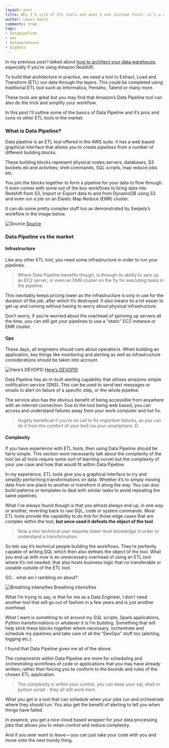 ```yaml
---
layout: post
title: Why I’m sick of ETL tools and what I use instead (hint: it’s a different ETL tool) 
author: Lewis Gavin
comments: true
tags:
- datapipeline
- aws
- datawarehouse
- bigdata
---
```


In my previous post I talked about [how to architect your data warehouse](https://medium.com/@lewisdgavin/how-to-architect-the-perfect-data-warehouse-b3af2e01342e), especially if you’re using Amazon Redshift.

To build that architecture in practice, we need a tool to Extract, Load and Transform (ETL) our data through the layers. This could be completed using traditional ETL tool such as Informatica, Pentaho, Talend or many more.

These tools are great but you may find that Amazon’s Data Pipeline tool can also do the trick and simplify your workflow.

In this post I’ll outline some of the basics of Data Pipeline and it’s pros and cons vs other ETL tools in the market.

### What is Data Pipeline?

Data pipeline is an ETL tool offered in the AWS suite. It has a web based graphical interface that allows you to create _pipelines_ from a number of different building blocks.

These building blocks represent physical nodes; servers, databases, S3 buckets etc and activities; shell commands, SQL scripts, map reduce jobs etc.

You join the blocks together to form a pipeline for your data to flow through. It even comes with some out of the box workflows to bring data into Redshift from S3, Import or Export data to and from DynamoDB using S3 and even run a job on an Elastic Map Reduce (EMR) cluster.

It can do some pretty complex stuff too as demonstrated by Swipely’s workflow in the image below.

![[Source](https://www.datasciencecentral.com/profiles/blogs/4-data-processing-architectures-of-web-companies)](https://cdn-images-1.medium.com/max/800/1*FAJsepvgP0ErOnN7kqZ1gw.jpg)
[Source](https://www.datasciencecentral.com/profiles/blogs/4-data-processing-architectures-of-web-companies)

### Data Pipeline vs the market

#### Infrastructure

Like any other ETL tool, you need some infrastructure in order to run your pipelines.

> Where Data Pipeline benefits though, is through its ability to spin up an EC2 server, or even an EMR cluster on the fly for executing tasks in the pipeline.

This inevitably keeps pricing lower as the infrastructure is only in use for the duration of the job, after which it’s destroyed. It also means its a lot easier to get up and running without having to worry about physical infrastructure.

Don’t worry, if you’re worried about the overhead of spinning up servers all the time, you can still get your pipelines to use a “static” EC2 instance or EMR cluster.

#### Ops

These days, all engineers should care about operations. When building an application, key things like monitoring and alerting as well as infrastructure considerations should be taken into account.

![[Here’s DEVOPS!](https://www.pinterest.co.uk/pin/9992430407465775/)](https://cdn-images-1.medium.com/max/800/1*NO444TAf4KuoxqQ6zTaqgA.jpeg)
[Here’s DEVOPS!](https://www.pinterest.co.uk/pin/9992430407465775/)

Data Pipeline has an in-built alerting capability that utilises amazons simple notification service (SNS). This can be used to send text messages or emails to alert on failure of a specific step, or the whole pipeline.

The service also has the obvious benefit of being accessible from anywhere with an internet connection. Due to the tool being web based, you can access and understand failures away from your work computer and hot fix.

> Hugely beneficial if you’re on call to fix important failures, as you can do it from the comfort of your bed via your smartphone :D

#### Complexity

If you have experience with ETL tools, then using Data Pipeline should be fairly simple. This section wont necessarily talk about the complexity of the tool (as all tools require some sort of learning curve) but the complexity of your use case and how that would fit within Data Pipeline.

In my experience, ETL tools give you a graphical interface to try and _simplify_ performing transformations on data. Whether it’s to simply moving data from one place to another or transform it along the way. You can also build patterns or templates to deal with similar tasks to avoid repeating the same pipelines.

What I’ve always found though is that you almost always end up, in one way or another, reverting back to raw SQL, code or system commands. Most ETL tools provide the capability to do this for those edge cases that are complex within the tool, **but once used it defeats the object of the tool**.

> Now a non technical user requires lower level knowledge in order to understand a transformation.

So lets say it’s technical people building the workflows. They’re perfectly capable of writing SQL which then also defeats the object of the tool. What you end up with now is an unnecessary overhead of using an ETL tool where it’s not needed, that also hosts business logic that no transferable or useable outside of the ETL tool.

SO… what am I rambling on about?

![Breathing intensifies](https://cdn-images-1.medium.com/max/800/1*WzgzK1lgmgRyEp4A5ER1xQ.gif)
Breathing intensifies

What I’m trying to say, is that for me as a Data Engineer, I don’t need another tool that will go out of fashion in a few years and is just another overhead.

What I want is something to sit around my SQL scripts, Spark applications, Python transformations or whatever it is I’m building. Something that will help stick these blocks together where necessary, orchestrate and schedule my pipelines and take care of all the “DevOps” stuff too (alerting, logging etc.).

I found that Data Pipeline gives me all of the above.

The components within Data Pipeline are more for scheduling and orchestrating workflows of code or applications that you may have already written; rather than forcing you to conform to the bounds and rules of the chosen ETL application.

> The complexity is within your control, you can keep your sql, shell or python script - they all still work here.

What you get is a tool that can schedule when your jobs run and orchestrate where they should run. You also get the benefit of alerting to tell you when things have failed.

In essence, you get a nice cloud based _wrapper_ for your data processing jobs that allows you to retain control and reduce complexity.

And if you ever want to leave — you can just take your code with you and move onto the next trendy thing.
